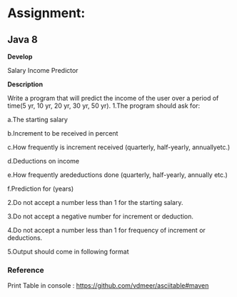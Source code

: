 # Assignment:

## Java 8

**Develop**

Salary Income Predictor

**Description**

Write a program that will predict the income of the user over a period of time(5 yr, 10 yr, 20 yr, 30 yr, 50 yr). 
1.The program should ask for:

a.The starting salary

b.Increment to be received in percent

c.How frequently is increment received (quarterly, half-yearly, annuallyetc.)

d.Deductions on income

e.How frequently aredeductions done (quarterly, half-yearly, annually etc.)

f.Prediction for (years)

2.Do not accept a number less than 1 for the starting salary.

3.Do not accept a negative number for increment or deduction. 

4.Do not accept a number less than 1 for frequency of increment or deductions.

5.Output should come in following format

### Reference
Print Table in console : https://github.com/vdmeer/asciitable#maven 
